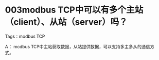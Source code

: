 # 003modbus TCP中可以有多个主站（client）、从站（server）吗？
Tags：modbus TCP

A： 
modbus TCP中主站获取数据，从站提供数据，可以支持多主多从的通信方式。